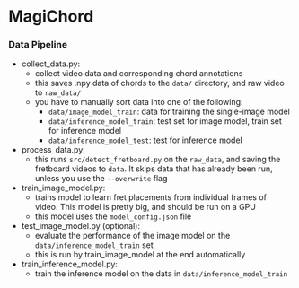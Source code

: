 # MagiChord

### Data Pipeline
* collect_data.py:
    * collect video data and corresponding chord annotations
    * this saves .npy data of chords to the `data/` directory, and raw video to `raw_data/`
    * you have to manually sort data into one of the following:
        * `data/image_model_train`: data for training the single-image model
        * `data/inference_model_train`: test set for image model, train set for inference model
        * `data/inference_model_test`: test for inference model
* process_data.py:
    * this runs `src/detect_fretboard.py` on the `raw_data`, and saving the fretboard videos to `data`. It skips data that has already been run, unless you use the `--overwrite` flag
* train_image_model.py:
    * trains model to learn fret placements from individual frames of video. This model is pretty big, and should be run on a GPU
    * this model uses the `model_config.json` file
* test_image_model.py (optional):
    * evaluate the performance of the image model on the `data/inference_model_train` set
    * this is run by train_image_model at the end automatically
* train_inference_model.py:
    * train the inference model on the data in `data/inference_model_train`
